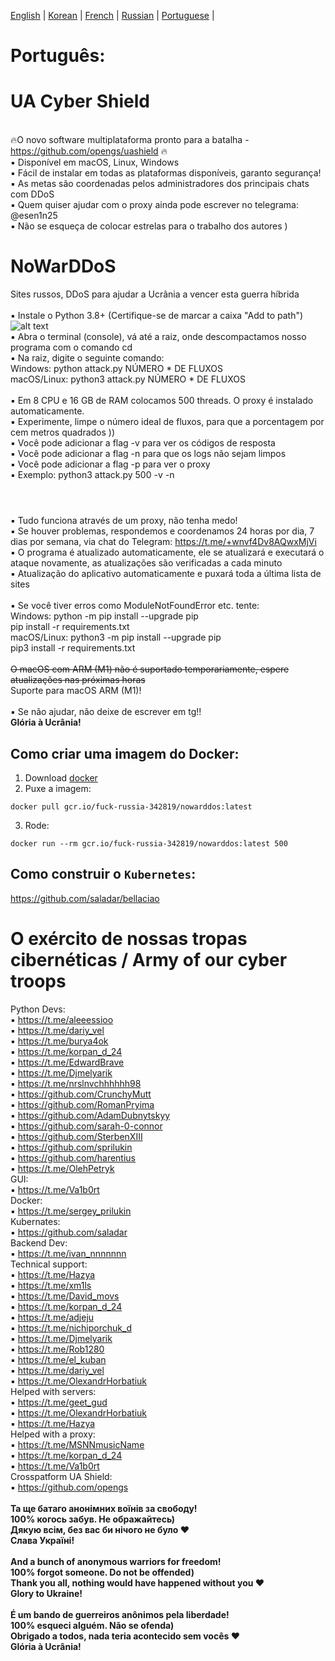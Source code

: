 [English](https://github.com/AlexTrushkovsky/NoWarDDoS/blob/main/README_en.md) | [Korean](https://github.com/AlexTrushkovsky/NoWarDDoS/blob/main/README_ko.md) | [French](https://github.com/AlexTrushkovsky/NoWarDDoS/blob/main/README_fr.md) | [Russian](https://github.com/AlexTrushkovsky/NoWarDDoS/blob/main/README_ru.md) | [Portuguese](https://github.com/phmpg/NoWarDDoS/blob/main/README_pt.md) |
# <b1>Português:</b1>

# UA Cyber Shield

<br />🔥O novo software multiplataforma pronto para a batalha - https://github.com/opengs/uashield 🔥
<br />▪ Disponível em macOS, Linux, Windows
<br />▪ Fácil de instalar em todas as plataformas disponíveis, garanto segurança!
<br />▪ As metas são coordenadas pelos administradores dos principais chats com DDoS
<br />▪ Quem quiser ajudar com o proxy ainda pode escrever no telegrama: @esen1n25
<br />▪ Não se esqueça de colocar estrelas para o trabalho dos autores )

# NoWarDDoS

Sites russos, DDoS para ajudar a Ucrânia a vencer esta guerra híbrida
<br />
<br />▪ Instale o Python 3.8+ (Certifique-se de marcar a caixa "Add to path")
![alt text](https://miro.medium.com/max/1344/0*7nOyowsPsGI19pZT.png)
<br />▪ Abra o terminal (console), vá até a raiz, onde descompactamos nosso programa com o comando cd
<br />▪ Na raiz, digite o seguinte comando:
<br /> Windows: python attack.py NÚMERO * DE FLUXOS
<br /> macOS/Linux: python3 attack.py NÚMERO * DE FLUXOS
<br />
<br />▪ Em 8 CPU e 16 GB de RAM colocamos 500 threads. O proxy é instalado automaticamente.
<br />▪ Experimente, limpe o número ideal de fluxos, para que a porcentagem por cem metros quadrados ))
<br />▪ Você pode adicionar a flag -v para ver os códigos de resposta
<br />▪ Você pode adicionar a flag -n para que os logs não sejam limpos
<br />▪ Você pode adicionar a flag -p para ver o proxy
<br />▪ Exemplo: python3 attack.py 500 -v -n
<br />

#

<br />▪ Tudo funciona através de um proxy, não tenha medo!
<br />▪ Se houver problemas, respondemos e coordenamos 24 horas por dia, 7 dias por semana, via chat do Telegram: https://t.me/+wnvf4Dv8AQwxMjVi
<br />▪ O programa é atualizado automaticamente, ele se atualizará e executará o ataque novamente, as atualizações são verificadas a cada minuto
<br />▪ Atualização do aplicativo automaticamente e puxará toda a última lista de sites
<br />
<br />▪ Se você tiver erros como ModuleNotFoundError etc. tente:
<br /> Windows: python -m pip install --upgrade pip
<br /> pip install -r requirements.txt
<br /> macOS/Linux: python3 -m pip install --upgrade pip
<br /> pip3 install -r requirements.txt
<br />
<br /> ~~O macOS com ARM (M1) não é suportado temporariamente, espere atualizações nas próximas horas~~
<br /> Suporte para macOS ARM (M1)!
<br />
<br />▪ Se não ajudar, não deixe de escrever em tg!!
<br />**Glória à Ucrânia!**

## Como criar uma imagem do Docker:

1. Download [docker](https://www.docker.com/)
2. Puxe a imagem:
```shell
docker pull gcr.io/fuck-russia-342819/nowarddos:latest
```
3.	Rode:
```shell
docker run --rm gcr.io/fuck-russia-342819/nowarddos:latest 500
```

## Como construir o `Kubernetes`:

https://github.com/saladar/bellaciao

# O exército de nossas tropas cibernéticas / Army of our cyber troops
Python Devs:
<br />    ▪ https://t.me/aleeessioo
<br />    ▪ https://t.me/dariy_vel
<br />    ▪ https://t.me/burya4ok
<br />    ▪ https://t.me/korpan_d_24
<br />    ▪ https://t.me/EdwardBrave
<br />    ▪ https://t.me/Djmelyarik
<br />    ▪ https://t.me/nrslnvchhhhhh98
<br />    ▪ https://github.com/CrunchyMutt
<br />    ▪ https://github.com/RomanPryima
<br />    ▪ https://github.com/AdamDubnytskyy
<br />    ▪ https://github.com/sarah-0-connor
<br />    ▪ https://github.com/SterbenXIII
<br />    ▪ https://github.com/sprilukin
<br />    ▪ https://github.com/harentius
<br />    ▪ https://t.me/OlehPetryk
<br />GUI:
<br />    ▪ https://t.me/Va1b0rt
<br />Docker:
<br />    ▪ https://t.me/sergey_prilukin
<br />Kubernates:
<br />    ▪ https://github.com/saladar
<br />Backend Dev:
<br />    ▪ https://t.me/ivan_nnnnnnn
<br />Technical support:
<br />    ▪ https://t.me/Hazya
<br />    ▪ https://t.me/xm1ls
<br />    ▪ https://t.me/David_movs
<br />    ▪ https://t.me/korpan_d_24
<br />    ▪ https://t.me/adjeju
<br />    ▪ https://t.me/nichiporchuk_d
<br />    ▪ https://t.me/Djmelyarik
<br />    ▪ https://t.me/Rob1280
<br />    ▪ https://t.me/el_kuban
<br />    ▪ https://t.me/dariy_vel
<br />    ▪ https://t.me/OlexandrHorbatiuk
<br />Helped with servers:
<br />    ▪ https://t.me/geet_gud
<br />    ▪ https://t.me/OlexandrHorbatiuk
<br />    ▪ https://t.me/Hazya
<br />Helped with a proxy:
<br />    ▪ https://t.me/MSNNmusicName
<br />    ▪ https://t.me/korpan_d_24
<br />    ▪ https://t.me/Va1b0rt
<br />Crosspatform UA Shield:
<br />    ▪ https://github.com/opengs
<br />
<br />**Та ще батаго анонімних воїнів за свободу!**
<br />**100% когось забув. Не ображайтесь)**
<br />**Дякую всім, без вас би нічого не було ❤️**
<br />**Слава Україні!**
<br />
<br />**And a bunch of anonymous warriors for freedom!**
<br />**100% forgot someone. Do not be offended)**
<br />**Thank you all, nothing would have happened without you ❤️**
<br />**Glory to Ukraine!**
<br />
<br />**É um bando de guerreiros anônimos pela liberdade!**
<br />**100% esqueci alguém. Não se ofenda)**
<br />**Obrigado a todos, nada teria acontecido sem vocês ❤️**
<br />**Glória à Ucrânia!**
<br />